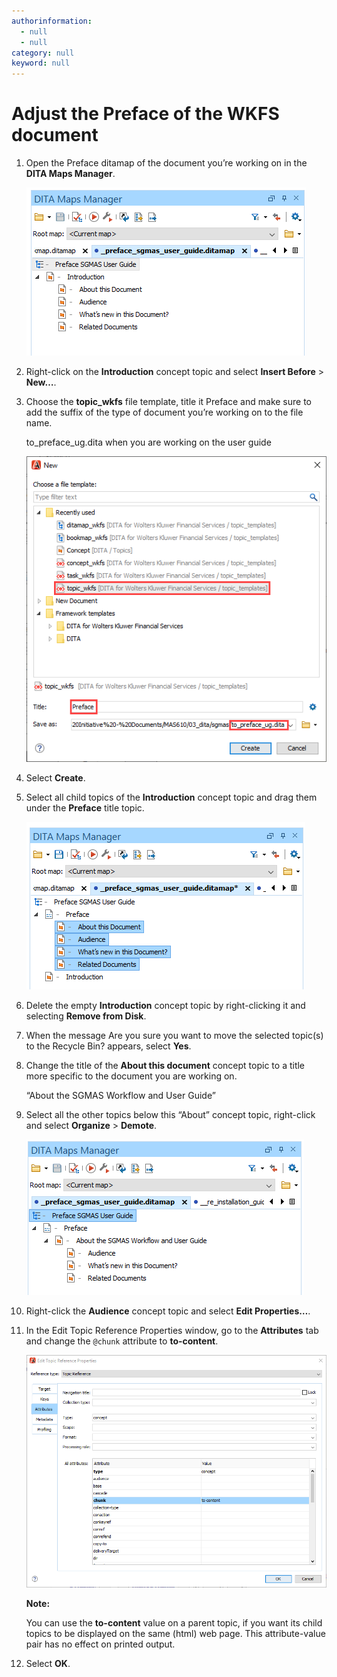 ```yaml
---
authorinformation:
  - null
  - null
category: null
keyword: null
---
```


# Adjust the Preface of the WKFS document

1. Open the Preface ditamap of the document you’re working on in the **DITA Maps Manager**.

   ![](../../../../../.gitbook/assets/adjusting_wkfs_preface_1.png)

2. Right-click on the **Introduction** concept topic and select **Insert Before** &gt; **New…**.
3. Choose the **topic\_wkfs** file template, title it Preface and make sure to add the suffix of the type of document you’re working on to the file name.

   to\_preface\_ug.dita when you are working on the user guide

   ![](../../../../../.gitbook/assets/adjusting_wkfs_preface_2.png)

4. Select **Create**.
5. Select all child topics of the **Introduction** concept topic and drag them under the **Preface** title topic.

   ![](../../../../../.gitbook/assets/adjusting_wkfs_preface_4.png)

6. Delete the empty **Introduction** concept topic by right-clicking it and selecting **Remove from Disk**.
7. When the message Are you sure you want to move the selected topic\(s\) to the Recycle Bin? appears, select **Yes**.
8. Change the title of the **About this document** concept topic to a title more specific to the document you are working on.

   “About the SGMAS Workflow and User Guide”

9. Select all the other topics below this “About” concept topic, right-click and select **Organize** &gt; **Demote**.

   ![](../../../../../.gitbook/assets/adjusting_wkfs_preface_6.png)

10. Right-click the **Audience** concept topic and select **Edit Properties…**.
11. In the Edit Topic Reference Properties window, go to the **Attributes** tab and change the `@chunk` attribute to **to-content**.

    ![](../../../../../.gitbook/assets/adjusting_wkfs_preface_7.png)

    **Note:**

    You can use the **to-content** value on a parent topic, if you want its child topics to be displayed on the same \(html\) web page. This attribute-value pair has no effect on printed output.

12. Select **OK**.

